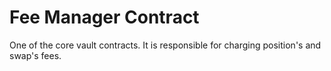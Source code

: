 # Fee Manager Contract

One of the core vault contracts. It is responsible for charging position's and swap's fees.
